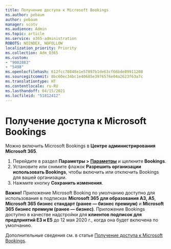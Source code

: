 ```yaml
---
title: Получение доступа к Microsoft Bookings
ms.author: pebaum
author: pebaum
manager: scotv
ms.audience: Admin
ms.topic: article
ms.service: o365-administration
ROBOTS: NOINDEX, NOFOLLOW
localization_priority: Priority
ms.collection: Adm_O365
ms.custom:
- "9002883"
- "5498"
ms.openlocfilehash: 612fcc70848e1e57897b1de63cf66bde89911208
ms.sourcegitcommit: 8bc60ec34bc1e40685e3976576e04a2623f63a7c
ms.translationtype: HT
ms.contentlocale: ru-RU
ms.lasthandoff: 04/15/2021
ms.locfileid: "51812412"
---
```

# <a name="get-access-to-microsoft-bookings"></a>Получение доступа к Microsoft Bookings

Можно включить Microsoft Bookings в **Центре администрирования Microsoft 365**.

1. Перейдите в раздел **Параметры > [Параметры](https://admin.microsoft.com/Adminportal/Home?source=applauncher#/Settings/Services)** и щелкните **Bookings**.
2. Установите или снимите флажок **Разрешить организации использовать Bookings**, чтобы включить или отключить Bookings для вашей организации.
3. Нажмите кнопку **Сохранить изменения**.

**Важно!** Приложение Microsoft Booking по умолчанию доступно для использования в подписках **Microsoft 365 для образования A3, A5**, **Microsoft 365 бизнес стандарт (ранее — бизнес премиум)** и **Microsoft 365 бизнес премиум (ранее — бизнес)**. Приложение Bookings доступно в качестве надстройки для **клиентов подписок для предприятий E3 и E5** до 12 мая 2020 г., когда она будет включена по умолчанию.

Дополнительные сведения см. в статье [Получение доступа к Microsoft Bookings](https://support.microsoft.com/ru-RU/office/get-access-to-microsoft-bookings-5382dc07-aaa5-45c9-8767-502333b214ce).
